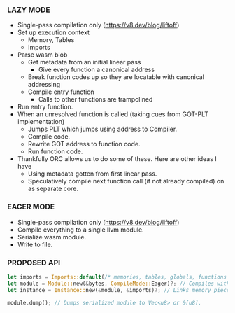 ### LAZY MODE

- Single-pass compilation only (https://v8.dev/blog/liftoff)
- Set up execution context
    - Memory, Tables
    - Imports
- Parse wasm blob
    - Get metadata from an initial linear pass
        - Give every function a canonical address
    - Break function codes up so they are locatable with canonical addressing
    - Compile entry function
        - Calls to other functions are trampolined
- Run entry function.
- When an unresolved function is called (taking cues from GOT-PLT implementation)
    - Jumps PLT which jumps using address to Compiler.
    - Compile code.
    - Rewrite GOT address to function code.
    - Run function code.
- Thankfully ORC allows us to do some of these. Here are other ideas I have
    - Using metadata gotten from first linear pass.
    - Speculatively compile next function call (if not already compiled) on as separate core.

### EAGER MODE

- Single-pass compilation only (https://v8.dev/blog/liftoff)
- Compile everything to a single llvm module.
- Serialize wasm module.
- Write to file.


### PROPOSED API

```rs
let imports = Imports::default(/* memories, tables, globals, functions */)?;
let module = Module::new(&bytes, CompileMode::Eager)?; // Compiles with unresolved symbols. Creates trampolines.
let instance = Instance::new(&module, &imports)?; // Links memory pieces. Makes imported functions where accessible.
```

```rs
module.dump(); // Dumps serialized module to Vec<u8> or &[u8].
```

